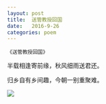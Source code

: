 ```yaml
---
layout: post
title:  送管教授回国
date:   2016-9-26
categories: poem
---
```

`《送管教授回国》` 

半载相逢寄前缘，秋风细雨送君还。 

归乡自有乡间趣，今朝一别重聚难。

<!--more-->

![]({{site.url}}/Images/29.png)